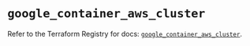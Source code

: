# `google_container_aws_cluster`

Refer to the Terraform Registry for docs: [`google_container_aws_cluster`](https://registry.terraform.io/providers/hashicorp/google/6.19.0/docs/resources/container_aws_cluster).
